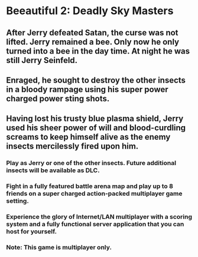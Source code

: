 # Beeautiful 2: Deadly Sky Masters

## After Jerry defeated Satan, the curse was not lifted. Jerry remained a bee. Only now he only turned into a bee in the day time. At night he was still Jerry Seinfeld.

## Enraged, he sought to destroy the other insects in a bloody rampage using his super power charged power sting shots.

## Having lost his trusty blue plasma shield, Jerry used his sheer power of will and blood-curdling screams to keep himself alive as the enemy insects mercilessly fired upon him.

### Play as Jerry or one of the other insects. Future additional insects will be available as DLC.

### Fight in a fully featured battle arena map and play up to 8 friends on a super charged action-packed multiplayer game setting.

### Experience the glory of Internet/LAN multiplayer with a scoring system and a fully functional server application that you can host for yourself.

### Note: This game is multiplayer only.
